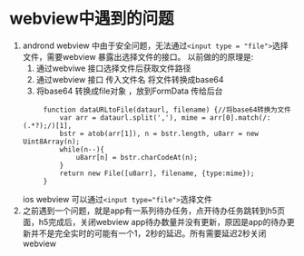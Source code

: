 # webview中遇到的问题
1. andrond webview 中由于安全问题，无法通过```<input type = "file">```选择文件，需要webview 暴露出选择文件的接口。
   以前做的的原理是:
   1. 通过webviwe 接口选择文件后获取文件路径
   2. 通过webview 接口 传入文件名 将文件转换成base64
   3. 将base64 转换成file对象 ，放到FormData 传给后台
   ```
        function dataURLtoFile(dataurl, filename) {//将base64转换为文件
            var arr = dataurl.split(','), mime = arr[0].match(/:(.*?);/)[1],
            bstr = atob(arr[1]), n = bstr.length, u8arr = new Uint8Array(n);
            while(n--){
                u8arr[n] = bstr.charCodeAt(n);
            }
            return new File([u8arr], filename, {type:mime});
        }
   ```
   ios webview 可以通过```<input type="file">```选择文件
2. 之前遇到一个问题，就是app有一系列待办任务，点开待办任务跳转到h5页面，h5完成后，关闭webview app待办数量并没有更新，原因是app的待办更新并不是完全实时的可能有一个1，2秒的延迟。所有需要延迟2秒关闭webview   
